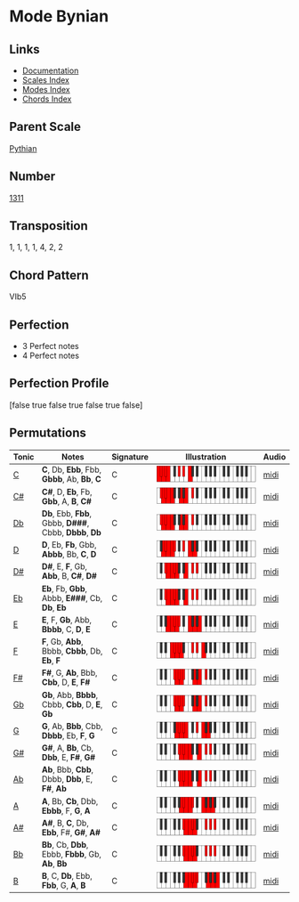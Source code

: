 # Mode Bynian

## Links

- [Documentation](README.md)
- [Scales Index](Scales.md)
- [Modes Index](Modes.md)
- [Chords Index](Chords.md)

## Parent Scale

[Pythian](ScalePythian.md)

## Number

[1311](https://ianring.com/musictheory/scales/1311)

## Transposition

1, 1, 1, 1, 4, 2, 2

## Chord Pattern

VIb5

## Perfection

- 3 Perfect notes
- 4 Perfect notes

## Perfection Profile

[false true false true false true false]

## Permutations

| Tonic | Notes | Signature | Illustration | Audio |
|-------|-------|-----------|--------------|-------|
| [C](ModeCNaturalBynian.md) | **C**, Db, **Ebb**, Fbb, **Gbbb**, Ab, **Bb**, **C** | C | ![CNaturalBynian](ModeCNaturalBynian.png) | [midi](https://github.com/edipermadi/music/blob/main/docs/ModeCNaturalBynian.mid?raw=true) |
| [C#](ModeCSharpBynian.md) | **C#**, D, **Eb**, Fb, **Gbb**, A, **B**, **C#** | C | ![CSharpBynian](ModeCSharpBynian.png) | [midi](https://github.com/edipermadi/music/blob/main/docs/ModeCSharpBynian.mid?raw=true) |
| [Db](ModeDFlatBynian.md) | **Db**, Ebb, **Fbb**, Gbbb, **D###**, Cbbb, **Dbbb**, **Db** | C | ![DFlatBynian](ModeDFlatBynian.png) | [midi](https://github.com/edipermadi/music/blob/main/docs/ModeDFlatBynian.mid?raw=true) |
| [D](ModeDNaturalBynian.md) | **D**, Eb, **Fb**, Gbb, **Abbb**, Bb, **C**, **D** | C | ![DNaturalBynian](ModeDNaturalBynian.png) | [midi](https://github.com/edipermadi/music/blob/main/docs/ModeDNaturalBynian.mid?raw=true) |
| [D#](ModeDSharpBynian.md) | **D#**, E, **F**, Gb, **Abb**, B, **C#**, **D#** | C | ![DSharpBynian](ModeDSharpBynian.png) | [midi](https://github.com/edipermadi/music/blob/main/docs/ModeDSharpBynian.mid?raw=true) |
| [Eb](ModeEFlatBynian.md) | **Eb**, Fb, **Gbb**, Abbb, **E###**, Cb, **Db**, **Eb** | C | ![EFlatBynian](ModeEFlatBynian.png) | [midi](https://github.com/edipermadi/music/blob/main/docs/ModeEFlatBynian.mid?raw=true) |
| [E](ModeENaturalBynian.md) | **E**, F, **Gb**, Abb, **Bbbb**, C, **D**, **E** | C | ![ENaturalBynian](ModeENaturalBynian.png) | [midi](https://github.com/edipermadi/music/blob/main/docs/ModeENaturalBynian.mid?raw=true) |
| [F](ModeFNaturalBynian.md) | **F**, Gb, **Abb**, Bbbb, **Cbbb**, Db, **Eb**, **F** | C | ![FNaturalBynian](ModeFNaturalBynian.png) | [midi](https://github.com/edipermadi/music/blob/main/docs/ModeFNaturalBynian.mid?raw=true) |
| [F#](ModeFSharpBynian.md) | **F#**, G, **Ab**, Bbb, **Cbb**, D, **E**, **F#** | C | ![FSharpBynian](ModeFSharpBynian.png) | [midi](https://github.com/edipermadi/music/blob/main/docs/ModeFSharpBynian.mid?raw=true) |
| [Gb](ModeGFlatBynian.md) | **Gb**, Abb, **Bbbb**, Cbbb, **Cbb**, D, **E**, **Gb** | C | ![GFlatBynian](ModeGFlatBynian.png) | [midi](https://github.com/edipermadi/music/blob/main/docs/ModeGFlatBynian.mid?raw=true) |
| [G](ModeGNaturalBynian.md) | **G**, Ab, **Bbb**, Cbb, **Dbbb**, Eb, **F**, **G** | C | ![GNaturalBynian](ModeGNaturalBynian.png) | [midi](https://github.com/edipermadi/music/blob/main/docs/ModeGNaturalBynian.mid?raw=true) |
| [G#](ModeGSharpBynian.md) | **G#**, A, **Bb**, Cb, **Dbb**, E, **F#**, **G#** | C | ![GSharpBynian](ModeGSharpBynian.png) | [midi](https://github.com/edipermadi/music/blob/main/docs/ModeGSharpBynian.mid?raw=true) |
| [Ab](ModeAFlatBynian.md) | **Ab**, Bbb, **Cbb**, Dbbb, **Dbb**, E, **F#**, **Ab** | C | ![AFlatBynian](ModeAFlatBynian.png) | [midi](https://github.com/edipermadi/music/blob/main/docs/ModeAFlatBynian.mid?raw=true) |
| [A](ModeANaturalBynian.md) | **A**, Bb, **Cb**, Dbb, **Ebbb**, F, **G**, **A** | C | ![ANaturalBynian](ModeANaturalBynian.png) | [midi](https://github.com/edipermadi/music/blob/main/docs/ModeANaturalBynian.mid?raw=true) |
| [A#](ModeASharpBynian.md) | **A#**, B, **C**, Db, **Ebb**, F#, **G#**, **A#** | C | ![ASharpBynian](ModeASharpBynian.png) | [midi](https://github.com/edipermadi/music/blob/main/docs/ModeASharpBynian.mid?raw=true) |
| [Bb](ModeBFlatBynian.md) | **Bb**, Cb, **Dbb**, Ebbb, **Fbbb**, Gb, **Ab**, **Bb** | C | ![BFlatBynian](ModeBFlatBynian.png) | [midi](https://github.com/edipermadi/music/blob/main/docs/ModeBFlatBynian.mid?raw=true) |
| [B](ModeBNaturalBynian.md) | **B**, C, **Db**, Ebb, **Fbb**, G, **A**, **B** | C | ![BNaturalBynian](ModeBNaturalBynian.png) | [midi](https://github.com/edipermadi/music/blob/main/docs/ModeBNaturalBynian.mid?raw=true) |

